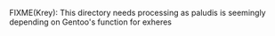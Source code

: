 FIXME(Krey): This directory needs processing as paludis is seemingly depending on Gentoo's function for exheres